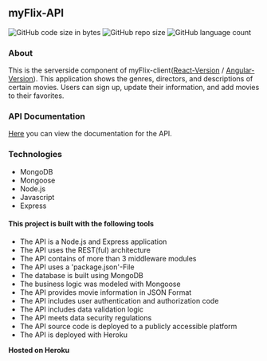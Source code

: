 ## myFlix-API

<img alt="GitHub code size in bytes" src="https://img.shields.io/github/languages/code-size/paulinemarg/myFlix-backend?color=green"> <img alt="GitHub repo size" src="https://img.shields.io/github/repo-size/paulinemarg/myFlix-backend?color=yellow"> <img alt="GitHub language count" src="https://img.shields.io/github/languages/count/paulinemarg/myFlix-backend?style=plastic">

### About

This is the serverside component of myFlix-client([React-Version](https://github.com/Tina2010/myFlix-Client) / [Angular-Version](https://github.com/Tina2010/myFlix-Angular-client)). This application shows the genres, directors, and descriptions of certain movies. Users can sign up, update their information, and add movies to their favorites.

### API Documentation

[Here](https://obscure-castle-33842.herokuapp.com/documentation.html) you can view the documentation for the API.

### Technologies

- MongoDB 
- Mongoose
- Node.js
- Javascript
- Express

#### This project is built with the following tools

<ul>
    <li>The API is a Node.js and Express application</li>
    <li>The API uses the REST(ful) architecture</li>
    <li>The API contains of more than 3 middleware modules</li>
    <li>The API uses a 'package.json'-File</li>
    <li>The database is built using MongoDB</li>
    <li>The business logic was modeled with Mongoose</li>
    <li>The API provides movie information in JSON Format</li>
    <li>The API includes user authentication and authorization code</li>
    <li>The API includes data validation logic</li>
    <li>The API meets data security regulations</li>
    <li>The API source code is deployed to a publicly accessible platform</li>
    <li>The API is deployed with Heroku</li>
</ul>


**Hosted on Heroku** 